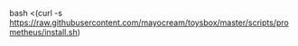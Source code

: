 bash <(curl -s https://raw.githubusercontent.com/mayocream/toysbox/master/scripts/prometheus/install.sh)